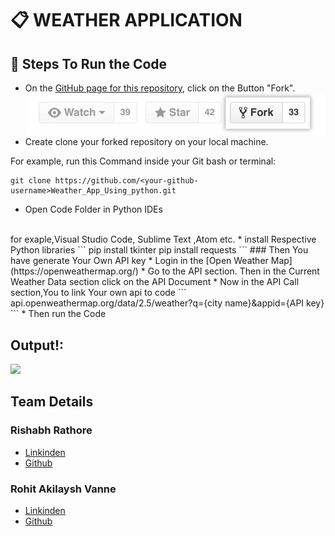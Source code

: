 # 📋 WEATHER APPLICATION

## 📌 Steps To Run the Code

* On the [GitHub page for this repository](https://github.com/rishabhrathore055/Weather_App_Using_python), click on
the Button "Fork".
![](image/fork.jpg)
* Create clone your forked repository on your local machine.

For example, run this Command inside your Git bash or terminal:
```
git clone https://github.com/<your-github-username>Weather_App_Using_python.git
````
* Open Code Folder in Python IDEs
<br>
for exaple,Visual Studio Code, Sublime Text ,Atom etc.
* install Respective Python libraries
```
pip install tkinter
pip install requests
```
### Then You have generate Your Own API key
* Login in the [Open Weather Map](https://openweathermap.org/)
* Go to the API section. Then in the Current Weather Data section click on the API Document
* Now in the API Call section,You to link Your own api to code
```
api.openweathermap.org/data/2.5/weather?q={city name}&appid={API key}
```
* Then run the Code

## Output!:
![](image.png)

## Team Details
### Rishabh Rathore 
* [Linkinden](https://www.linkedin.com/in/rishabhrathore)
* [Github](https://github.com/Rishabhrathore055)
### Rohit Akilaysh Vanne 
* [Linkinden](https://www.linkedin.com/in/rohit-akilaysh-vanne/)
* [Github](https://github.com/RohitVanne)

